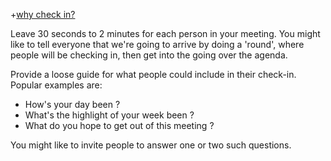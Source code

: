 +[why check in?]()

Leave 30 seconds to 2 minutes for each person in your meeting. 
You might like to tell everyone that we're going to arrive by doing a 'round', where people will be checking in, then get into the going over the agenda.

Provide a loose guide for what people could include in their check-in. Popular examples are: 

- How's your day been ? 
- What's the highlight of your week been ? 
- What do you hope to get out of this meeting ? 

You might like to invite people to answer one or two such questions.
